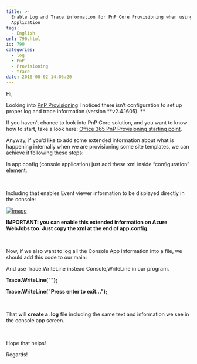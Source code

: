 ```yaml
---
title: >-
  Enable Log and Trace information for PnP Core Provisioning when using Console
  Application
tags:
  - English
url: 790.html
id: 790
categories:
  - log
  - PnP
  - Provisioning
  - trace
date: 2016-08-02 14:06:20
---
```


Hi,

Looking into [PnP Provisioning](https://github.com/OfficeDev/PnP-Sites-Core) I noticed there isn’t configuration to set up proper log and trace information (version **v2.4.1605). **

If you haven’t chance to look into PnP Core solution, and you want to know how to start, take a look here: [Office 365 PnP Provisioning starting point](https://blog.josequinto.com/2016/07/11/office-365-pnp-provisioning-hide-default-title-column-and-enable-menu-for-other-custom-text-column/ "https://blog.josequinto.com/2016/07/11/office-365-pnp-provisioning-hide-default-title-column-and-enable-menu-for-other-custom-text-column/").

Anyway, if you’d like to add some extended information about what is happening internally when we are provisioning some site templates, we can achieve it following these steps:

In app.config (console application) just add these xml inside “configuration” element.

<script src="https://gist.github.com/jquintozamora/9d084182708814a78435e79ec1f7077c.js"></script>
&nbsp;

Including that enables Event viewer information to be displayed directly in the console:

[![image](https://blog.josequinto.com/wp-content/uploads/2016/08/image_thumb.png "image")](https://blog.josequinto.com/wp-content/uploads/2016/08/image.png)

**IMPORTANT: you can enable this extended information on Azure WebJobs too. Just copy the xml at the end of app.config.**

&nbsp;

Now, if we also want to log all the Console App information into a file, we should add this code to our main:
<script src="https://gist.github.com/jquintozamora/406402e01b65cb29b244e5ff26fc909a.js"></script>And use Trace.WriteLine instead Console,WriteLine in our program.

**Trace.WriteLine("");**

**Trace.WriteLine("Press enter to exit…");**

&nbsp;

That will **create a .log** file including the same text and information we see in the console app screen.

&nbsp;

Hope that helps!

Regards!